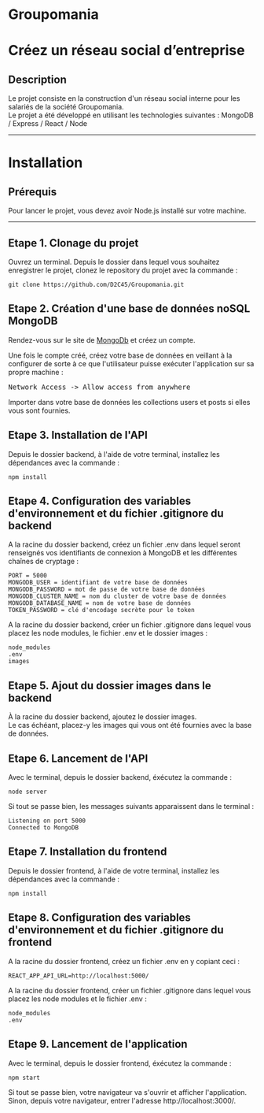 # Groupomania
# Créez un réseau social d’entreprise

## Description

Le projet consiste en la construction d'un réseau social interne pour les salariés de la société Groupomania.  
Le projet a été développé en utilisant les technologies suivantes : MongoDB / Express / React / Node
***

# Installation

## Prérequis

Pour lancer le projet, vous devez avoir Node.js installé sur votre machine.
***

## Etape 1. Clonage du projet

Ouvrez un terminal.
Depuis le dossier dans lequel vous souhaitez enregistrer le projet, clonez le repository du projet avec la commande :
<pre><code>git clone https://github.com/D2C45/Groupomania.git</code></pre>

## Etape 2. Création d'une base de données noSQL MongoDB

Rendez-vous sur le site de [MongoDb](https://account.mongodb.com/) et créez un compte.

Une fois le compte créé, créez votre base de données en veillant à la configurer de sorte à ce que l'utilisateur puisse exécuter l'application sur sa propre machine :
<pre>Network Access -> Allow access from anywhere</pre>

Importer dans votre base de données les collections users et posts si elles vous sont fournies.

## Etape 3. Installation de l'API

Depuis le dossier backend, à l'aide de votre terminal, installez les dépendances avec la commande :
<pre><code>npm install</code></pre>

## Etape 4. Configuration des variables d'environnement et du fichier .gitignore du backend

A la racine du dossier backend, créez un fichier .env dans lequel seront renseignés vos identifiants de connexion à MongoDB et les différentes chaînes de cryptage :

<pre><code>PORT = 5000
MONGODB_USER = identifiant de votre base de données
MONGODB_PASSWORD = mot de passe de votre base de données
MONGODB_CLUSTER_NAME = nom du cluster de votre base de données
MONGODB_DATABASE_NAME = nom de votre base de données
TOKEN_PASSWORD = clé d'encodage secrète pour le token</code></pre>

A la racine du dossier backend, créer un fichier .gitignore dans lequel vous placez les node modules, le fichier .env et le dossier images :
<pre><code>node_modules
.env
images</code></pre>

## Etape 5. Ajout du dossier images dans le backend

À la racine du dossier backend, ajoutez le dossier images.  
Le cas échéant, placez-y les images qui vous ont été fournies avec la base de données.

## Etape 6. Lancement de l'API

Avec le terminal, depuis le dossier backend, éxécutez la commande :
<pre><code>node server</code></pre>
Si tout se passe bien, les messages suivants apparaissent dans le terminal :
<pre><code>Listening on port 5000
Connected to MongoDB</code></pre>

## Etape 7. Installation du frontend

Depuis le dossier frontend, à l'aide de votre terminal, installez les dépendances avec la commande :
<pre><code>npm install</code></pre>

## Etape 8. Configuration des variables d'environnement et du fichier .gitignore du frontend

A la racine du dossier frontend, créez un fichier .env en y copiant ceci :

<pre><code>REACT_APP_API_URL=http://localhost:5000/</code></pre>

A la racine du dossier frontend, créer un fichier .gitignore dans lequel vous placez les node modules et le fichier .env :
<pre><code>node_modules
.env</code></pre>

## Etape 9. Lancement de l'application

Avec le terminal, depuis le dossier frontend, éxécutez la commande :
<pre><code>npm start</code></pre>
Si tout se passe bien, votre navigateur va s'ouvrir et afficher l'application. Sinon, depuis votre navigateur, entrer l'adresse http://localhost:3000/.